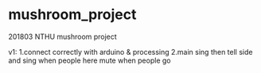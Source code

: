 # mushroom_project
201803 NTHU mushroom project

v1:
1.connect correctly with arduino & processing
2.main sing then tell side and sing when people here mute when people go
